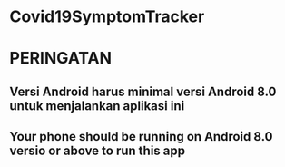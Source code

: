 # Covid19SymptomTracker

# PERINGATAN
## Versi Android harus minimal versi Android 8.0 untuk menjalankan aplikasi ini
## Your phone should be running on Android 8.0 versio or above to run this app
